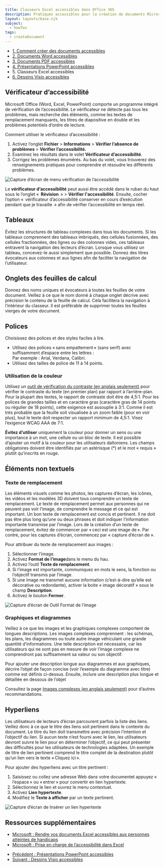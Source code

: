 ```yaml
---
title: Classeurs Excel accessibles dans Office 365
description: Pratiques accessibles pour la création de documents Microsoft Excel.
layout: layouts/base.njk
subject:
  - howTos
tags:
  - createDocument
---
```


<div class="row mrgn-tp-lg">
	<ul class="toc lst-spcd col-md-12">
		<li class="col-md-4 col-sm-6"><a class="list-group-item" href="../">1. Comment créer des documents accessibles</a></li>
		<li class="col-md-4 col-sm-6"><a class="list-group-item" href="../accessible-word-documents-365">2. Documents Word accessibles</a></li>
		<li class="col-md-4 col-sm-6 clr-lft-sm"><a class="list-group-item" href="../accessible-pdf-documents-365">3. Documents PDF accessibles</a></li>
		<li class="col-md-4 col-sm-6 clr-lft-md clr-lft-lg"><a class="list-group-item" href="../accessible-powerpoint-documents-365">4. Présentations PowerPoint accessibles</a></li>
		<li class="col-md-4 col-sm-6 clr-lft-sm"><a class="list-group-item active">5. Classeurs Excel accessibles</a></li>
		<li class="col-md-4 col-sm-6"><a class="list-group-item" href="../accessible-visio-diagrams-365">6. Dessins Visio accessibles</a></li>
	</ul>
</div>

<h2>Vérificateur d’accessibilité</h2>
<p>Microsoft Office (Word, Excel, PowerPoint) comporte un programme intégré de vérification de l’accessibilité. Le vérificateur ne détecte pas tous les problèmes, mais recherche des éléments, comme les textes de remplacement manquants, les titres de diapositive en double et les problèmes potentiels d’ordre de lecture.</p>


<p>Comment utiliser le vérificateur d’accessibilité&nbsp;:</p>
<ol>
	<li>Activez l’onglet <strong>Fichier</strong> &gt; <strong>Informations</strong> &gt; <strong>Vérifier l’absence de problèmes</strong> &gt; <strong>Vérifier l’accessibilité.</strong></li>
	<li>Examinez les résultats dans le volet <strong>Vérificateur d’accessibilité</strong>.</li>
	<li>Corrigez les problèmes énumérés. Au bas du volet, vous trouverez des renseignements pratiques pour comprendre et résoudre les différents problèmes.</li>
</ol>

<div class="row">
	<div class="col-md-7 mrgn-bttm-md">
		<img class="img-responsive"  src="{{ rootPath }}img/fr/office365/excel-365-001.jpg" alt="Capture d’écran de menu vérification de l’accessibilité" />
	</div>
</div>

<p>Le <strong>vérificateur d’accessibilité</strong> peut aussi être accédé dans le ruban du haut sous le l’onglet «&#8201; <strong>Révision</strong> &#8201;» &gt; <strong>Vérifier l'accessibilité</strong>. Ensuite, cocher l’option «&#8201; vérificateur d’accessibilité conserver en cours d’exécution pendant que je travaille &#8201;» afin de vérifier l’accessibilité en temps réel.</p>

<h2>Tableaux</h2>
<p>Évitez les structures de tableau complexes dans tous les documents. Si les tableaux comprennent des tableaux imbriqués, des cellules fusionnées, des cellules fractionnées, des lignes ou des colonnes vides, ces tableaux entravent la navigation des lecteurs d’écran. Lorsque vous utilisez un tableau, concevez-le aussi simplement que possible. Donnez des titres évocateurs aux colonnes et aux lignes afin de faciliter la navigation de l’utilisateur.</p>

<h2>Onglets des feuilles de calcul</h2>
<p>Donnez des noms uniques et évocateurs à toutes les feuilles de votre document. Veillez à ce que le nom donné à chaque onglet décrive avec précision le contenu de la feuille de
	calcul. Cela facilitera la navigation à l’intérieur du classeur. Il est préférable de supprimer toutes les feuilles vierges de votre document. </p>

<h2>Polices</h2>
<p>Choisissez des polices et des styles faciles à lire. </p>

<ul>
	<li>Utilisez des polices «&#8201;sans empattement&#8201;» (sans serif) avec suffisamment d’espace entre les lettres&nbsp;:<br />
		Par exemple : Arial, Verdana, Calibri.</li>
	<li>Utilisez des tailles de police de 11 à 14 points.</li>
</ul>

<h3>Utilisation de la couleur</h3>
<p>Utilisez un <a href="https://webaim.org/resources/contrastchecker/">outil de vérification du contraste (en anglais seulement)</a> pour vérifier le contraste du texte (en premier plan) par rapport à l’arrière-plan. Pour la plupart des textes, le rapport de contraste doit être de 4,5:1. Pour les polices de grandes tailles et en caractère gras (caractère gras de 14 points ou régulier de 18 points), cette exigence est assouplie à 3:1. Comme il est très probable que la feuille soit visualisée à un zoom faible (pour en voir plus), tout le texte doit respecter un rapport minimum de 4,5:1. Visez l’exigence WCAG AAA de 7:1.</p>
<p><strong>Évitez d’utiliser</strong> uniquement la couleur pour donner un sens ou une importance à un mot, une cellule ou un bloc de texte. Il est possible d’ajouter un motif à la couleur pour les utilisateurs daltoniens. Les champs obligatoires doivent être identifiés par un astérisque (*) et le mot «&nbsp;requis&nbsp;» plutôt qu’inscrits en rouge.</p>

<h2>Éléments non textuels</h2>
<h3>Texte de remplacement</h3>
<p>Les éléments visuels comme les photos, les captures d’écran, les icônes, les vidéos et les modèles 3D doivent tous comprendre un texte de remplacement. Le texte de remplacement permet aux personnes qui ne peuvent pas voir l’image, de comprendre le message et ce qui est important. Un bon texte de remplacement est concis et pertinent. Il ne doit pas être plus long qu’une ou deux phrases et doit indiquer l’information importante transmise par l’image. Lors de la création d’un texte de remplacement, évitez de commencer par «&#8201;ceci est une image de&#8201;». Par contre, pour les captures d’écran, commencez par «&nbsp;capture d’écran de&nbsp;».</p>
<p>Pour attribuer du texte de remplacement aux images&nbsp;:</p>
<ol>
	<li>Sélectionner l’image.</li>
	<li>Activez <strong>Format de l’image</strong>dans le menu du hau.</li>
	<li>Activez l’outil <strong>Texte de remplacement</strong>.</li>
	<li>Si l’image est importante, communiquez en mots le sens, la fonction ou l’objectif transmis par l’image. </li>
	<li>Si une image ne transmet aucune information (c’est-à-dire qu’elle est décorative ou redondante), activer la boite «&nbsp;image décoratif&nbsp;» sous le champ <strong>Description</strong>.</li>
	<li>Activez le bouton <strong>Fermer</strong>.</li>
</ol>

<div class="row">
	<div class="col-md-7">
		<img class="img-responsive"  src="{{ rootPath }}img/fr/office365/excel-365-002.jpg" alt="Capture d’écran de Outil Format de l’image" />
	</div>
</div>

<h3>Graphiques et diagrammes</h3>
<p>Veillez à ce que les images et les graphiques complexes comportent de longues descriptions. Les images complexes comprennent : les schémas, les plans, les diagrammes ou toute autre image véhiculant une grande quantité d’informations. Une telle description est nécessaire, car les utilisateurs qui ne sont pas en mesure de voir l’image complexe ne comprendront pas suffisamment sa valeur ou son objectif.</p>
<p>Pour ajouter une description longue aux diagrammes et aux graphiques, décrire l’objet de façon concise (voir l’exemple du diagramme avec titre) comme est définis ci-dessus. Ensuite, inclure une description plus longue et détaillée en dessous de l’objet</p>

<p>Consultez la page <a href="https://www.w3.org/WAI/tutorials/images/complex/">Images complexes (en anglais seulement)</a> pour d’autres recommandations.</p>

<h2>Hyperliens</h2>
<p>Les utilisateurs de lecteurs d’écran parcourent parfois la liste des liens. Veillez donc à ce que le titre des liens soit pertinent dans le contexte du document. Le titre du lien doit transmettre avec précision l’intention et l’objectif du lien. Si aucun texte n’est fourni avec le lien, les utilisateurs devront suivre le lien pour en déterminer l’objectif, ce qui peut présenter des difficultés pour les utilisateurs de technologies adaptées. Un exemple de titre de lien pertinent comprend le titre complet de la destination plutôt qu’un lien vers le texte «&#8201;Cliquez ici&#8201;».</p>

<p>Pour ajouter des hyperliens avec un titre pertinent&nbsp;:</p>
<ol>
	<li>Saisissez ou collez une adresse Web dans votre documentet appuyez «&#8201;l’espace&#8201;» ou «&#8201;entrer&#8201;» pour convertir en lien hypertexte.</li>
	<li>Sélectionnez le lien et ouvrez le menu contextuel.</li>
	<li>Activez <strong>Lien hypertexte</strong>.</li>
	<li>Modifiez le <strong>Texte à afficher</strong> par un texte pertinent.</li>
</ol>

<div class="row">
	<div class="col-md-7">
		<img class="img-responsive"  src="{{ rootPath }}img/fr/office365/excel-365-003.jpg" alt="Capture d’écran de Insérer un lien hypertexte" />
	</div>
</div>

<h2>Ressources supplémentaires</h2>
<ul>
	<li><a href="https://support.office.com/en-us/article/make-your-excel-documents-accessible-to-people-with-disabilities-6cc05fc5-1314-48b5-8eb3-683e49b3e593">Microsoft : Rendre vos documents Excel accessibles aux personnes atteintes de handicaps</a></li>
	<li><a href="https://support.office.com/fr-fr/article/prise-en-charge-de-l-accessibilit%C3%A9-dans-excel-0976b140-7033-4e2d-8887-187280701bf8">Microsoft : Prise en charge de l’accessibilité dans Excel</a></li>
</ul>

<ul class="pager">
	<li class="previous small"><a href="../accessible-powerpoint-documents-365" rel="prev">Précédent : Présentations PowerPoint accessibles</a></li>
	<li class="next small"><a href="../accessible-visio-documents-365" rel="next">Suivant : Dessins Visio accessibles</a></li>
</ul>
